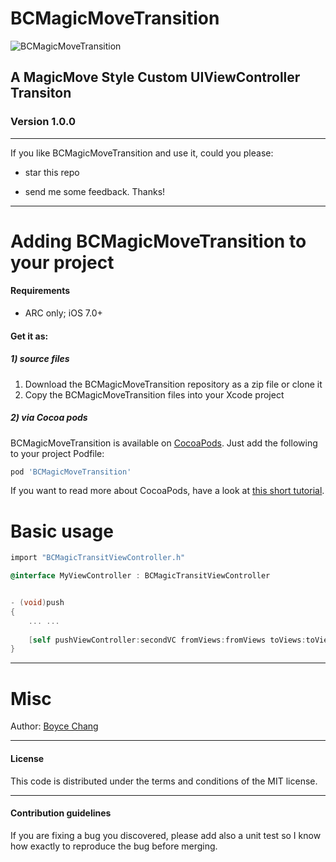 BCMagicMoveTransition
=====================

![BCMagicMoveTransition](https://github.com/boycechang/BCMagicMoveTransition/blob/master/Magic.gif)


## A MagicMove Style Custom UIViewController Transiton

### Version 1.0.0


---
If you like BCMagicMoveTransition and use it, could you please:

 * star this repo 

 * send me some feedback. Thanks!


------------------------------------
Adding BCMagicMoveTransition to your project
====================================

#### Requirements

* ARC only; iOS 7.0+

#### Get it as: 
##### 1) source files

1. Download the BCMagicMoveTransition repository as a zip file or clone it
2. Copy the BCMagicMoveTransition files into your Xcode project

##### 2) via Cocoa pods

BCMagicMoveTransition is available on [CocoaPods](http://cocoapods.org). Just add the following to your project Podfile:

```ruby
pod 'BCMagicMoveTransition'
```

If you want to read more about CocoaPods, have a look at [this short tutorial](http://www.raywenderlich.com/12139/introduction-to-cocoapods).


Basic usage
====================================
```objective-c
import "BCMagicTransitViewController.h"

@interface MyViewController : BCMagicTransitViewController


- (void)push
{
    ... ...
    
    [self pushViewController:secondVC fromViews:fromViews toViews:toViews duration:0.3];
}

```

-------

Misc
=======

Author: [Boyce Chang](http://www.boycechang.com)

-------
#### License
This code is distributed under the terms and conditions of the MIT license. 

-------
#### Contribution guidelines

If you are fixing a bug you discovered, please add also a unit test so I know how exactly to reproduce the bug before merging.
